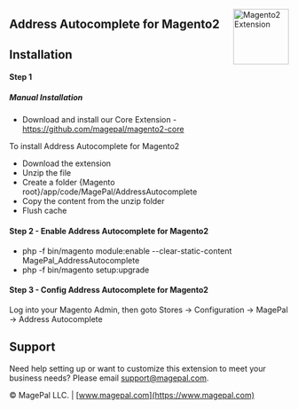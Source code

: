 <a href="https://www.magepal.com" title="Magento 2 Extensions" ><img src="https://image.ibb.co/dHBkYH/Magepal_logo.png" width="100" align="right" alt="Magento2 Extension" /></a>

## Address Autocomplete for Magento2

## Installation

#### Step 1

##### Manual Installation
* Download and install our Core Extension - https://github.com/magepal/magento2-core

To install Address Autocomplete for Magento2
 * Download the extension
 * Unzip the file
 * Create a folder {Magento root}/app/code/MagePal/AddressAutocomplete
 * Copy the content from the unzip folder
 * Flush cache

#### Step 2 -  Enable Address Autocomplete for Magento2
 * php -f bin/magento module:enable --clear-static-content MagePal_AddressAutocomplete
 * php -f bin/magento setup:upgrade

#### Step 3 - Config Address Autocomplete for Magento2
Log into your Magento Admin, then goto Stores -> Configuration -> MagePal -> Address Autocomplete


Support
---

Need help setting up or want to customize this extension to meet your business needs? Please email support@magepal.com.

© MagePal LLC. | [www.magepal.com](https://www.magepal.com)
